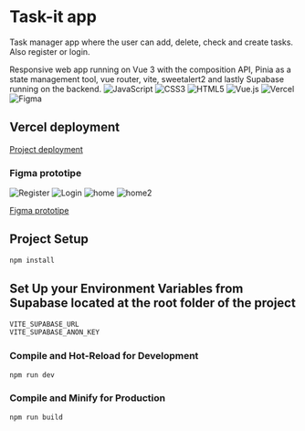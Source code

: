 # Task-it app

Task manager app where the user can add, delete, check and create tasks. Also register or login.

Responsive web app running on Vue 3 with the composition API, Pinia as a state management tool, vue router, vite, sweetalert2 and lastly Supabase running on the backend.
![JavaScript](https://img.shields.io/badge/javascript-%23323330.svg?style=for-the-badge&logo=javascript&logoColor=%23F7DF1E) ![CSS3](https://img.shields.io/badge/css3-%231572B6.svg?style=for-the-badge&logo=css3&logoColor=white) ![HTML5](https://img.shields.io/badge/html5-%23E34F26.svg?style=for-the-badge&logo=html5&logoColor=white) ![Vue.js](https://img.shields.io/badge/vuejs-%2335495e.svg?style=for-the-badge&logo=vuedotjs&logoColor=%234FC08D) ![Vercel](https://img.shields.io/badge/vercel-%23000000.svg?style=for-the-badge&logo=vercel&logoColor=white) ![Figma](https://img.shields.io/badge/figma-%23F24E1E.svg?style=for-the-badge&logo=figma&logoColor=white)

## Vercel deployment

[Project deployment](https://task-it.vercel.app)

### Figma prototipe

![Register](./src/assets/screenshot1.png) ![Login](./src/assets/screenshot2.png) ![home](./src/assets/screenshot3.png) ![home2](./src/assets/screenshot4.png)

[Figma prototipe](<https://www.figma.com/file/q1C07Z615DXy62XvE5zMiE/UI-Kit-(taskit)?node-id=936%3A13105>)

## Project Setup

```sh
npm install
```

## Set Up your Environment Variables from Supabase located at the root folder of the project

```sh
VITE_SUPABASE_URL
VITE_SUPABASE_ANON_KEY
```

### Compile and Hot-Reload for Development

```sh
npm run dev
```

### Compile and Minify for Production

```sh
npm run build
```
